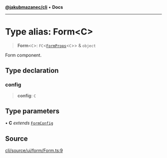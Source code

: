 [**@jakubmazanec/cli**](../README.md) • **Docs**

---

# Type alias: Form\<C\>

> **Form**\<`C`\>: `FC`\<[`FormProps`](FormProps.md)\<`C`\>\> & `object`

Form component.

## Type declaration

### config

> **config**: `C`

## Type parameters

• **C** _extends_ [`FormConfig`](FormConfig.md)

## Source

[cli/source/ui/form/Form.ts:9](https://github.com/jakubmazanec/js-tools/blob/d8fb2f4f9576baa170e480eea0b247af3afdcd86/packages/cli/source/ui/form/Form.ts#L9)
